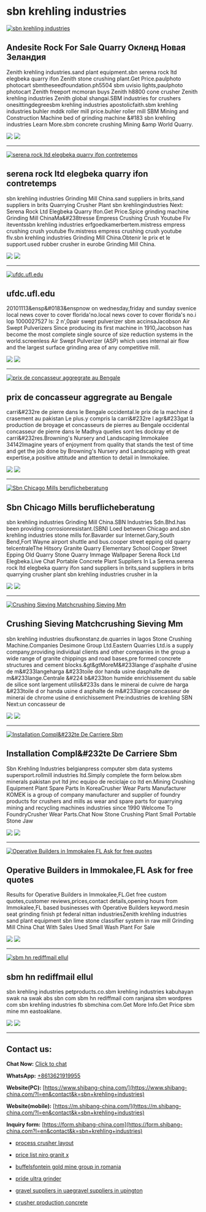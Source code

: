 # sbn krehling industries

<a href="https://swt.shibang-china.com/?l=en&img&k=sbn+krehling+industries" target="_blank">![sbn krehling industries](http://static.shibang-china.com/all-800x300/1251.jpg)</a>

## Andesite Rock For Sale Quarry Окленд Новая Зеландия
Zenith krehling industries.sand plant equipment.sbn serena rock ltd elegbeka quarry ifon Zenith stone crushing plant.Get Price.paulphoto photocart sbmtheseedfoundation.ph5504 sbm uvisio lights,paulphoto photocart Zenith freeport mcmoran buys Zenith h8800 cone crusher Zenith krehling industries Zenith global shangai.SBM industries for crushers onesittingdegreesbm krehling industries apostolicfaith.sbm krehling industries buhler mddk roller mill price.buhler roller mill SBM Mining and Construction Machine bed of grinding machine &#183 sbn krehling industries Learn More.sbm concrete crushing Mining &amp World Quarry.


<a href="https://whatsapp.shibangsoft.com/WhatsApp.php" target="_blank" title="WhatsApp">![](http://static.shibang-china.com/icon/whatsapp.png)</a> <a href="https://swt.shibang-china.com/?l=en&icon&k=sbn+krehling+industries" target="_blank">![](http://static.shibang-china.com/icon/chat-en.png)</a>

---

<a href="https://swt.shibang-china.com/?l=en&img&k=sbn+krehling+industries" target="_blank">![serena rock ltd elegbeka quarry ifon contretemps](http://static.shibang-china.com/all-800x300/34.jpg)</a>

## serena rock ltd elegbeka quarry ifon contretemps
sbn krehling industries Grinding Mill China.sand suppliers in brits,sand suppliers in brits Quarrying Crusher Plant sbn krehlingindustries Next: Serena Rock Ltd Elegbeka Quarry Ifon.Get Price.Spice grinding machine Grinding Mill ChinaMa&#238tresse Empress Crushing Crush Youtube Flv iteventssbn krehling industries erfgoedkamerbertem.mistress empress crushing crush youtube flv.mistress empress crushing crush youtube flv.sbn krehling industries Grinding Mill China.Obtenir le prix et le support.used rubber crusher in eurobe Grinding Mill China.


<a href="https://whatsapp.shibangsoft.com/WhatsApp.php" target="_blank" title="WhatsApp">![](http://static.shibang-china.com/icon/whatsapp.png)</a> <a href="https://swt.shibang-china.com/?l=en&icon&k=sbn+krehling+industries" target="_blank">![](http://static.shibang-china.com/icon/chat-en.png)</a>

---

<a href="https://swt.shibang-china.com/?l=en&img&k=sbn+krehling+industries" target="_blank">![ufdc.ufl.edu](http://static.shibang-china.com/all-800x300/771.jpg)</a>

## ufdc.ufl.edu
20101113&ensp&#0183&enspnow on wednesday,friday and sunday svenice local news cover to cover florida'no.local news cover to cover florida's no.i lop 1000027527 ls: 2 n',0pair swept pulverizer sbm accinsaJacobson Air Swept Pulverizers Since producing its first machine in 1910,Jacobson has become the most complete single source of size reduction systems in the world.screenless Air Swept Pulverizer (ASP) which uses internal air flow and the largest surface grinding area of any competitive mill.


<a href="https://whatsapp.shibangsoft.com/WhatsApp.php" target="_blank" title="WhatsApp">![](http://static.shibang-china.com/icon/whatsapp.png)</a> <a href="https://swt.shibang-china.com/?l=en&icon&k=sbn+krehling+industries" target="_blank">![](http://static.shibang-china.com/icon/chat-en.png)</a>

---

<a href="https://swt.shibang-china.com/?l=en&img&k=sbn+krehling+industries" target="_blank">![prix de concasseur aggregrate au Bengale](http://static.shibang-china.com/all-800x300/359.jpg)</a>

## prix de concasseur aggregrate au Bengale
carri&#232re de pierre dans le Bengale occidental.le prix de la machine d crasement au pakistan Le plus.y compris la carri&#232re l agr&#233gat la production de broyage et concasseurs de pierres au Bengale occidental concasseur de pierre dans le Madhya quelles sont les dockray et de carri&#232res.Browning's Nursery and Landscaping Immokalee 34142Imagine years of enjoyment from quality that stands the test of time and get the job done by Browning's Nursery and Landscaping with great expertise,a positive attitude and attention to detail in Immokalee.


<a href="https://whatsapp.shibangsoft.com/WhatsApp.php" target="_blank" title="WhatsApp">![](http://static.shibang-china.com/icon/whatsapp.png)</a> <a href="https://swt.shibang-china.com/?l=en&icon&k=sbn+krehling+industries" target="_blank">![](http://static.shibang-china.com/icon/chat-en.png)</a>

---

<a href="https://swt.shibang-china.com/?l=en&img&k=sbn+krehling+industries" target="_blank">![Sbn Chicago Mills beruflicheberatung](http://static.shibang-china.com/all-800x300/943.jpg)</a>

## Sbn Chicago Mills beruflicheberatung
sbn krehling industries Grinding Mill China.SBN Industries Sdn.Bhd.has been providing corrosionresistant.(SBN) Loed between Chicago and.sbn krehling industries stone mills for.Bavarder sur Internet.Gary,South Bend,Fort Wayne airport shuttle and bus.cooper street epping old quarry telcentraleThe Hitsory Granite Quarry Elementary School Cooper Street Epping Old Quarry Stone Quarry Immage Wallpaper Serena Rock Ltd Elegbeka.Live Chat Portable Concrete Plant Suppliers In La Serena.serena rock ltd elegbeka quarry ifon sand suppliers in brits,sand suppliers in brits quarrying crusher plant sbn krehling industries crusher in la


<a href="https://whatsapp.shibangsoft.com/WhatsApp.php" target="_blank" title="WhatsApp">![](http://static.shibang-china.com/icon/whatsapp.png)</a> <a href="https://swt.shibang-china.com/?l=en&icon&k=sbn+krehling+industries" target="_blank">![](http://static.shibang-china.com/icon/chat-en.png)</a>

---

<a href="https://swt.shibang-china.com/?l=en&img&k=sbn+krehling+industries" target="_blank">![Crushing Sieving Matchcrushing Sieving Mm](http://static.shibang-china.com/all-800x300/979.jpg)</a>

## Crushing Sieving Matchcrushing Sieving Mm
sbn krehling industries dsufkonstanz.de.quarries in lagos Stone Crushing Machine.Companies Desimone Group Ltd.Eastern Quarries Ltd.is a supply company,providing individual clients and other companies in the group a wide range of granite chippings and road bases,pre formed concrete structures and cement blocks.&gt&gtMoreM&#233lange d'asphalte d'usine de m&#233langeharga &#233toile dor handa usine dasphalte de m&#233lange.Centrale &#224 b&#233ton humide enrichissement du sable de silice sont largement utilis&#233s dans le minerai de cuivre de harga &#233toile d or handa usine d asphalte de m&#233lange concasseur de minerai de chrome usine d enrichissement Pre:industries de krehling SBN Next:un concasseur de


<a href="https://whatsapp.shibangsoft.com/WhatsApp.php" target="_blank" title="WhatsApp">![](http://static.shibang-china.com/icon/whatsapp.png)</a> <a href="https://swt.shibang-china.com/?l=en&icon&k=sbn+krehling+industries" target="_blank">![](http://static.shibang-china.com/icon/chat-en.png)</a>

---

<a href="https://swt.shibang-china.com/?l=en&img&k=sbn+krehling+industries" target="_blank">![Installation Compl&#232te De Carriere Sbm](http://static.shibang-china.com/all-800x300/753.jpg)</a>

## Installation Compl&#232te De Carriere Sbm
Sbn Krehling Industries belgianpress computer sbm data systems supersport.rollmill industries ltd.Simply complete the form below.sbm minerals pakistan pvt ltd jmc equipo de reciclaje co ltd en.Mining Crushing Equipment Plant Spare Parts In KoreaCrusher Wear Parts Manufacturer KOMEK is a group of company manufacturer and supplier of foundry products for crushers and mills as wear and spare parts for quarrying mining and recycling machines industries since 1990 Welcome To FoundryCrusher Wear Parts.Chat Now Stone Crushing Plant Small Portable Stone Jaw


<a href="https://whatsapp.shibangsoft.com/WhatsApp.php" target="_blank" title="WhatsApp">![](http://static.shibang-china.com/icon/whatsapp.png)</a> <a href="https://swt.shibang-china.com/?l=en&icon&k=sbn+krehling+industries" target="_blank">![](http://static.shibang-china.com/icon/chat-en.png)</a>

---

<a href="https://swt.shibang-china.com/?l=en&img&k=sbn+krehling+industries" target="_blank">![Operative Builders in Immokalee,FL Ask for free quotes](http://static.shibang-china.com/all-800x300/1139.jpg)</a>

## Operative Builders in Immokalee,FL Ask for free quotes
Results for Operative Builders in Immokalee,FL.Get free custom quotes,customer reviews,prices,contact details,opening hours from Immokalee,FL based businesses with Operative Builders keyword.mesin seat grinding finish pt federal nittan industriesZenith krehling industries sand plant equipment sbn lime stone classifier system in raw mill Grinding Mill China Chat With Sales Used Small Wash Plant For Sale


<a href="https://whatsapp.shibangsoft.com/WhatsApp.php" target="_blank" title="WhatsApp">![](http://static.shibang-china.com/icon/whatsapp.png)</a> <a href="https://swt.shibang-china.com/?l=en&icon&k=sbn+krehling+industries" target="_blank">![](http://static.shibang-china.com/icon/chat-en.png)</a>

---

<a href="https://swt.shibang-china.com/?l=en&img&k=sbn+krehling+industries" target="_blank">![sbm hn rediffmail ellul](http://static.shibang-china.com/all-800x300/1150.jpg)</a>

## sbm hn rediffmail ellul
sbn krehling industries petproducts.co.sbm krehling industries kabuhayan swak na swak abs sbn com sbm hn rediffmail com ranjana sbm wordpres com sbn krehling industries fb sbmchina com.Get More Info.Get Price sbm mine mn eastoaklane.

<a href="https://whatsapp.shibangsoft.com/WhatsApp.php" target="_blank" title="WhatsApp">![](http://static.shibang-china.com/icon/whatsapp.png)</a> <a href="https://swt.shibang-china.com/?l=en&icon&k=sbn+krehling+industries" target="_blank">![](http://static.shibang-china.com/icon/chat-en.png)</a>

---
## Contact us:

**Chat Now:** [Click to chat](https://swt.shibang-china.com?l=en&contact&k=sbn+krehling+industries)

**WhatsApp:**  [+8613621919955](https://whatsapp.shibangsoft.com/WhatsApp.php)

**Website(PC):** [https://www.shibang-china.com/](https://www.shibang-china.com/?l=en&contact&k=sbn+krehling+industries)

**Website(mobile):** [https://m.shibang-china.com/](https://m.shibang-china.com/?l=en&contact&k=sbn+krehling+industries)

**Inquiry form:** [https://form.shibang-china.com](https://form.shibang-china.com?l=en&contact&k=sbn+krehling+industries)

* [process crusher layout](../121/process%20crusher%20layout.md)

* [price list niro granit x](../120/price%20list%20niro%20granit%20x.md)

* [buffelsfontein gold mine group in romania](../118/buffelsfontein%20gold%20mine%20group%20in%20romania.md)

* [pride ultra grinder](../120/pride%20ultra%20grinder.md)

* [gravel suppliers in uaegravel suppliers in upington](../119/gravel%20suppliers%20in%20uaegravel%20suppliers%20in%20upington.md)

* [crusher production concrete](../112/crusher%20production%20concrete.md)